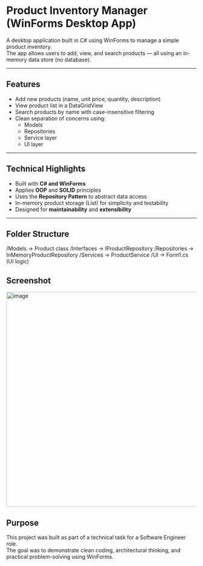 # Product Inventory Manager (WinForms Desktop App)

A desktop application built in C# using WinForms to manage a simple product inventory.  
The app allows users to add, view, and search products — all using an in-memory data store (no database).

---

## Features

- Add new products (name, unit price, quantity, description)
- View product list in a DataGridView
- Search products by name with case-insensitive filtering
- Clean separation of concerns using:
  - Models
  - Repositories
  - Service layer
  - UI layer

---

## Technical Highlights

- Built with **C# and WinForms**
- Applies **OOP** and **SOLID** principles
- Uses the **Repository Pattern** to abstract data access
- In-memory product storage (List<Product>) for simplicity and testability
- Designed for **maintainability** and **extensibility**

---

## Folder Structure

/Models → Product class
/Interfaces → IProductRepository
/Repositories → InMemoryProductRepository
/Services → ProductService
/UI → Form1.cs (UI logic)

## Screenshot

<img width="1015" height="567" alt="image" src="https://github.com/user-attachments/assets/00dd56cd-d65d-4a53-af19-388f251acb64" />


## Purpose

This project was built as part of a technical task for a Software Engineer role.  
The goal was to demonstrate clean coding, architectural thinking, and practical problem-solving using WinForms.

